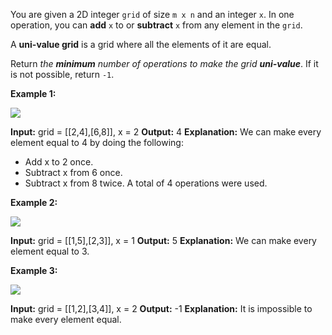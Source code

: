 You are given a 2D integer  `grid`  of size  `m x n`  and an integer  `x`. In one operation, you can  **add**  `x`  to or  **subtract**  `x`  from any element in the  `grid`.

A  **uni-value grid**  is a grid where all the elements of it are equal.

Return  _the  **minimum**  number of operations to make the grid  **uni-value**_. If it is not possible, return  `-1`.

**Example 1:**

![](https://assets.leetcode.com/uploads/2021/09/21/gridtxt.png)

**Input:** grid = [[2,4],[6,8]], x = 2
**Output:** 4
**Explanation:** We can make every element equal to 4 by doing the following: 
- Add x to 2 once.
- Subtract x from 6 once.
- Subtract x from 8 twice.
A total of 4 operations were used.

**Example 2:**

![](https://assets.leetcode.com/uploads/2021/09/21/gridtxt-1.png)

**Input:** grid = [[1,5],[2,3]], x = 1
**Output:** 5
**Explanation:** We can make every element equal to 3.

**Example 3:**

![](https://assets.leetcode.com/uploads/2021/09/21/gridtxt-2.png)

**Input:** grid = [[1,2],[3,4]], x = 2
**Output:** -1
**Explanation:** It is impossible to make every element equal.
